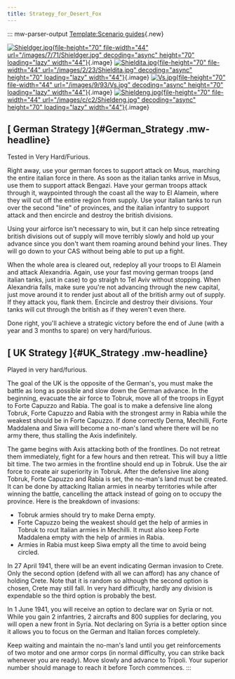 ```yaml
---
title: Strategy_for_Desert_Fox
---
```

::: mw-parser-output
[Template:Scenario
guides](/wiki/index.php?title=Template:Scenario_guides&action=edit&redlink=1 "Template:Scenario guides (page does not exist)"){.new}

[![Shieldger.jpg](/images/7/71/Shieldger.jpg){file-height="70"
file-width="44" url="/images/7/71/Shieldger.jpg" decoding="async"
height="70" loading="lazy"
width="44"}](/wiki/File:Shieldger.jpg){.image}
[![Shieldita.jpg](/images/2/23/Shieldita.jpg){file-height="70"
file-width="44" url="/images/2/23/Shieldita.jpg" decoding="async"
height="70" loading="lazy"
width="44"}](/wiki/File:Shieldita.jpg){.image}
[![Vs.jpg](/images/9/93/Vs.jpg){file-height="70" file-width="44"
url="/images/9/93/Vs.jpg" decoding="async" height="70" loading="lazy"
width="44"}](/wiki/File:Vs.jpg){.image}
[![Shieldeng.jpg](/images/c/c2/Shieldeng.jpg){file-height="70"
file-width="44" url="/images/c/c2/Shieldeng.jpg" decoding="async"
height="70" loading="lazy"
width="44"}](/wiki/File:Shieldeng.jpg){.image}

## [ German Strategy ]{#German_Strategy .mw-headline}

Tested in Very Hard/Furious.

Right away, use your german forces to support attack on Msus, marching
the entire italian force in there. As soon as the italian tanks arrive
in Msus, use them to support attack Bengazi. Have your german troops
attack through it, waypointed through the coast all the way to El
Alamein, where they will cut off the entire region from supply. Use your
italian tanks to run over the second \"line\" of provinces, and the
italian infantry to support attack and then encircle and destroy the
british divisions.

Using your airforce isn\'t necessary to win, but it can help since
retreating british divisions out of supply will move terribly slowly and
hold up your advance since you don\'t want them roaming around behind
your lines. They will go down to your CAS without being able to put up a
fight.

When the whole area is cleared out, redeploy all your troops to El
Alamein and attack Alexandria. Again, use your fast moving german troops
(and italian tanks, just in case) to go straigh to Tel Aviv without
stopping. When Alexandria falls, make sure you\'re not advancing through
the new capital, just move around it to render just about all of the
british army out of supply. If they attack you, flank them. Encircle and
destroy their divisions. Your tanks will cut through the british as if
they weren\'t even there.

Done right, you\'ll achieve a strategic victory before the end of June
(with a year and 3 months to spare) on very hard/furious.

## [ UK Strategy ]{#UK_Strategy .mw-headline}

Played in very hard/furious.

The goal of the UK is the opposite of the German\'s, you must make the
battle as long as possible and slow down the German advance. In the
beginning, evacuate the air force to Tobruk, move all of the troops in
Egypt to Forte Capuzzo and Rabia. The goal is to make a defensive line
along Tobruk, Forte Capuzzo and Rabia with the strongest army in Rabia
while the weakest should be in Forte Capuzzo. If done correctly Derna,
Mechilli, Forte Maddalena and Siwa will become a no-man\'s land where
there will be no army there, thus stalling the Axis indefinitely.

The game begins with Axis attacking both of the frontlines. Do not
retreat them immediately, fight for a few hours and then retreat. This
will buy a little bit time. The two armies in the frontline should end
up in Tobruk. Use the air force to create air superiority in Tobruk.
After the defensive line along Tobruk, Forte Capuzzo and Rabia is set,
the no-man\'s land must be created. It can be done by attacking Italian
armies in nearby territories while after winning the battle, cancelling
the attack instead of going on to occupy the province. Here is the
breakdown of invasions:

-   Tobruk armies should try to make Derna empty.
-   Forte Capuzzo being the weakest should get the help of armies in
    Tobruk to rout Italian armies in Mechilli. It must also keep Forte
    Maddalena empty with the help of armies in Rabia.
-   Armies in Rabia must keep Siwa empty all the time to avoid being
    circled.

In 27 April 1941, there will be an event indicating German invasion to
Crete. Only the second option (defend with all we can afford) has any
chance of holding Crete. Note that it is random so although the second
option is chosen, Crete may still fall. In very hard difficulty, hardly
any division is expendable so the third option is probably the best.

In 1 June 1941, you will receive an option to declare war on Syria or
not. While you gain 2 infantries, 2 aircrafts and 800 supplies for
declaring, you will open a new front in Syria. Not declaring on Syria is
a better option since it allows you to focus on the German and Italian
forces completely.

Keep waiting and maintain the no-man\'s land until you get
reinforcements of two motor and one armor corps (in normal difficulty,
you can strike back whenever you are ready). Move slowly and advance to
Tripoli. Your superior number should manage to reach it before Torch
commences.
:::

